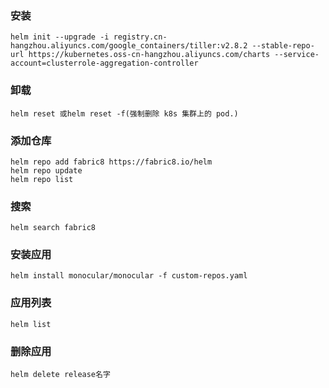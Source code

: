 ### 安装
```
helm init --upgrade -i registry.cn-hangzhou.aliyuncs.com/google_containers/tiller:v2.8.2 --stable-repo-url https://kubernetes.oss-cn-hangzhou.aliyuncs.com/charts --service-account=clusterrole-aggregation-controller
```
### 卸载
```
helm reset 或helm reset -f(强制删除 k8s 集群上的 pod.)
```
### 添加仓库
```
helm repo add fabric8 https://fabric8.io/helm
helm repo update
helm repo list
```
### 搜索
```
helm search fabric8
```
### 安装应用
```
helm install monocular/monocular -f custom-repos.yaml
```

### 应用列表
```
helm list
```
### 删除应用
```
helm delete release名字
```